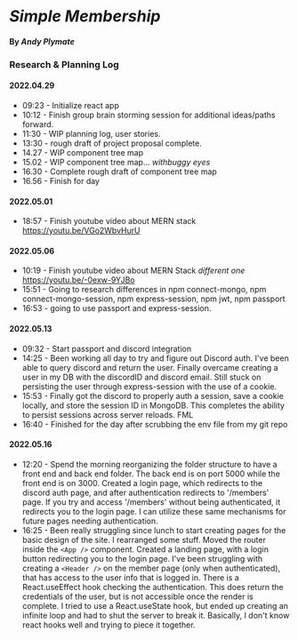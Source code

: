 # _Simple Membership_

#### By **_Andy Plymate_**

### Research & Planning Log
#### 2022.04.29
* 09:23 - Initialize react app
* 10:12 - Finish group brain storming session for additional ideas/paths forward.
* 11:30 - WIP planning log, user stories.
* 13:30 - rough draft of project proposal complete.
* 14.27 - WIP component tree map
* 15.02 - WIP component tree map... _withbuggy eyes_
* 16.30 - Complete rough draft of component tree map
* 16.56 - Finish for day

#### 2022.05.01
* 18:57 - Finish youtube video about MERN stack https://youtu.be/VGo2WbvHurU

#### 2022.05.06
* 10:19 - Finish youtube video about MERN Stack _different one_  https://youtu.be/-0exw-9YJBo
* 15:51 - Going to research differences in npm connect-mongo,  npm connect-mongo-session, npm express-session, npm jwt, npm passport
* 16:53 - going to use passport and express-session.

#### 2022.05.13
* 09:32 - Start passport and discord integration
* 14:25 - Been working all day to try and figure out Discord auth. I've been able to query discord and return the user. Finally overcame creating a user in my DB with the discordID and discord email. Still stuck on persisting the user through express-session with the use of a cookie. 
* 15:53 - Finally got the discord to properly auth a session, save a cookie locally, and store the session ID in MongoDB. This completes the ability to persist sessions across server reloads. FML
* 16:40 - Finished for the day after scrubbing the env file from my git repo

#### 2022.05.16
* 12:20 - Spend the morning reorganizing the folder structure to have a front end and back end folder. The back end is on port 5000 while the front end is on 3000.  Created a login page, which redirects to the discord auth page, and after authentication redirects to '/members' page.  If you try and access '/members' without being authenticated, it redirects you to the login page.  I can utilize these same mechanisms for future pages needing authentication. 
* 16:25 - Been really struggling since lunch to start creating pages for the basic design of the site.  I rearranged some stuff. Moved the router inside the `<App />` component. Created a landing page, with a login button redirecting you to the login page.  I've been struggling with creating a `<Header />` on the member page (only when authenticated), that has access to the user info that is logged in.  There is a React.useEffect hook checking the authentication. This does return the credentials of the user, but is not accessible once the render is complete. I tried to use a React.useState hook, but ended up creating an infinite loop and had to shut the server to break it.  Basically, I don't know react hooks well and trying to piece it together. 
